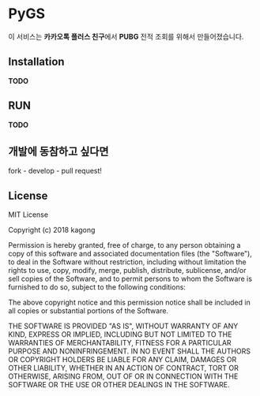 # PyGS
이 서비스는 **카카오톡 플러스 친구**에서 **PUBG** 전적 조회를 위해서 만들어졌습니다.

## Installation
**TODO**

## RUN
**TODO**

## 개발에 동참하고 싶다면
fork - develop - pull request!

## License
MIT License

Copyright (c) 2018 kagong

Permission is hereby granted, free of charge, to any person obtaining a copy
of this software and associated documentation files (the "Software"), to deal
in the Software without restriction, including without limitation the rights
to use, copy, modify, merge, publish, distribute, sublicense, and/or sell
copies of the Software, and to permit persons to whom the Software is
furnished to do so, subject to the following conditions:

The above copyright notice and this permission notice shall be included in all
copies or substantial portions of the Software.

THE SOFTWARE IS PROVIDED "AS IS", WITHOUT WARRANTY OF ANY KIND, EXPRESS OR
IMPLIED, INCLUDING BUT NOT LIMITED TO THE WARRANTIES OF MERCHANTABILITY,
FITNESS FOR A PARTICULAR PURPOSE AND NONINFRINGEMENT. IN NO EVENT SHALL THE
AUTHORS OR COPYRIGHT HOLDERS BE LIABLE FOR ANY CLAIM, DAMAGES OR OTHER
LIABILITY, WHETHER IN AN ACTION OF CONTRACT, TORT OR OTHERWISE, ARISING FROM,
OUT OF OR IN CONNECTION WITH THE SOFTWARE OR THE USE OR OTHER DEALINGS IN THE
SOFTWARE.
